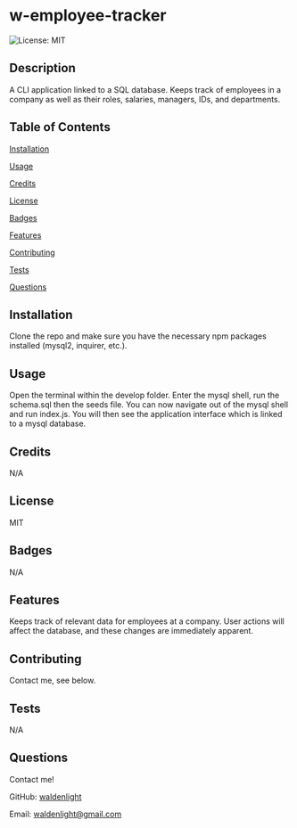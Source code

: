 # w-employee-tracker
![License: MIT](https://img.shields.io/badge/License-MIT-yellow.svg)
## Description
A CLI application linked to a SQL database. Keeps track of employees in a company as well as their roles, salaries, managers, IDs, and departments.
## Table of Contents
[Installation](#installation)

[Usage](#usage)

[Credits](#credits)

[License](#license)

[Badges](#badges)

[Features](#features)

[Contributing](#contributing)

[Tests](#tests)

[Questions](#questions)
## Installation
Clone the repo and make sure you have the necessary npm packages installed (mysql2, inquirer, etc.).
## Usage
Open the terminal within the develop folder. Enter the mysql shell, run the schema.sql then the seeds file. You can now navigate out of the mysql shell and run index.js. You will then see the application interface which is linked to a mysql database.
## Credits
N/A
## License
MIT
## Badges
N/A
## Features
Keeps track of relevant data for employees at a company. User actions will affect the database, and these changes are immediately apparent.
## Contributing
Contact me, see below.
## Tests
N/A
## Questions
Contact me!

GitHub: [waldenlight](https://github.com/waldenlight)

Email: waldenlight@gmail.com